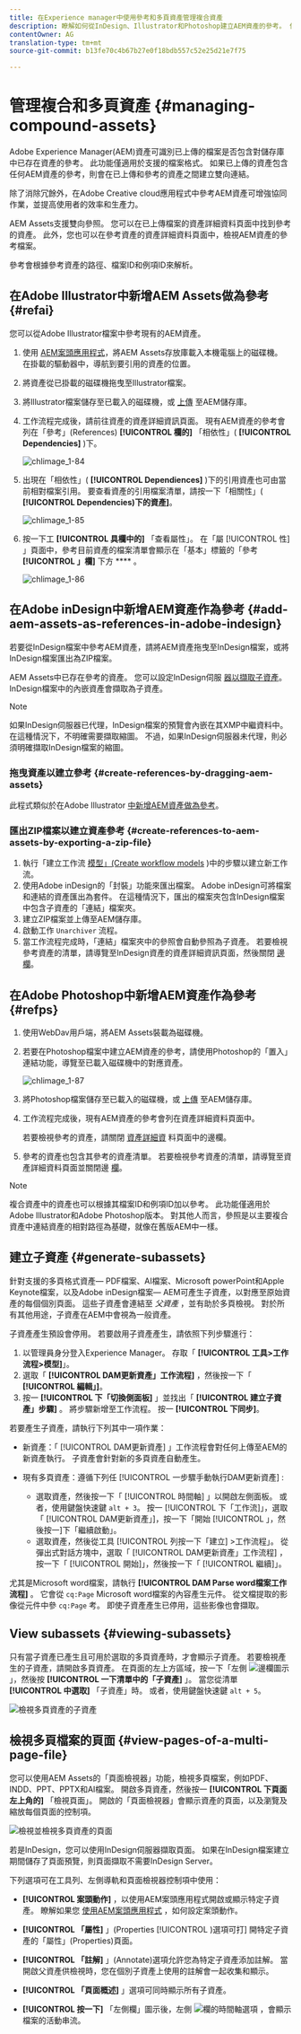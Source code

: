 ```yaml
---
title: 在Experience manager中使用參考和多頁資產管理複合資產
description: 瞭解如何從InDesign、Illustrator和Photoshop建立AEM資產的參考。 使用頁面檢視器功能可檢視多頁檔案的個別子頁面，例如PDF、INDD、PPT、PPTX和AI檔案。
contentOwner: AG
translation-type: tm+mt
source-git-commit: b13fe70c4b67b27e0f18bdb557c52e25d21e7f75

---
```



# 管理複合和多頁資產 {#managing-compound-assets}

Adobe Experience Manager(AEM)資產可識別已上傳的檔案是否包含對儲存庫中已存在資產的參考。 此功能僅適用於支援的檔案格式。 如果已上傳的資產包含任何AEM資產的參考，則會在已上傳和參考的資產之間建立雙向連結。

除了消除冗餘外，在Adobe Creative cloud應用程式中參考AEM資產可增強協同作業，並提高使用者的效率和生產力。

AEM Assets支援雙向參照。 您可以在已上傳檔案的資產詳細資料頁面中找到參考的資產。 此外，您也可以在參考資產的資產詳細資料頁面中，檢視AEM資產的參考檔案。

參考會根據參考資產的路徑、檔案ID和例項ID來解析。

## 在Adobe Illustrator中新增AEM Assets做為參考 {#refai}

您可以從Adobe Illustrator檔案中參考現有的AEM資產。

1. 使用 [AEM案頭應用程式](https://docs.adobe.com/content/help/en/experience-manager-desktop-app/using/using.html)，將AEM Assets存放庫載入本機電腦上的磁碟機。 在掛載的驅動器中，導航到要引用的資產的位置。
1. 將資產從已掛載的磁碟機拖曳至Illustrator檔案。
1. 將Illustrator檔案儲存至已載入的磁碟機，或 [上傳](/help/assets/managing-assets-touch-ui.md#uploading-assets) 至AEM儲存庫。
1. 工作流程完成後，請前往資產的資產詳細資訊頁面。 現有AEM資產的參考會列在「參考」(References) **[!UICONTROL 欄的]** 「相依性」( **[!UICONTROL Dependencies]** )下。

   ![chlimage_1-84](assets/chlimage_1-258.png)

1. 出現在「相依性」( **[!UICONTROL Dependiences]** )下的引用資產也可由當前相對檔案引用。 要查看資產的引用檔案清單，請按一下「相關性」( **[!UICONTROL Dependencies)下的資產]**。

   ![chlimage_1-85](assets/chlimage_1-259.png)

1. 按一下工 **[!UICONTROL 具欄中的]** 「查看屬性」。 在「屬 [!UICONTROL 性] 」頁面中，參考目前資產的檔案清單會顯示在「基本」標籤的「參考 **[!UICONTROL 」欄]** 下方 **** 。

   ![chlimage_1-86](assets/chlimage_1-260.png)

## 在Adobe inDesign中新增AEM資產作為參考 {#add-aem-assets-as-references-in-adobe-indesign}

若要從InDesign檔案中參考AEM資產，請將AEM資產拖曳至InDesign檔案，或將InDesign檔案匯出為ZIP檔案。

AEM Assets中已存在參考的資產。 您可以設定InDesign伺服 [器以擷取子資產](/help/assets/indesign.md)。 InDesign檔案中的內嵌資產會擷取為子資產。

>[!NOTE]
>
>如果InDesign伺服器已代理，InDesign檔案的預覽會內嵌在其XMP中繼資料中。 在這種情況下，不明確需要擷取縮圖。 不過，如果InDesign伺服器未代理，則必須明確擷取InDesign檔案的縮圖。

### 拖曳資產以建立參考 {#create-references-by-dragging-aem-assets}

此程式類似於在Adobe Illustrator [中新增AEM資產做為參考](#refai)。

### 匯出ZIP檔案以建立資產參考 {#create-references-to-aem-assets-by-exporting-a-zip-file}

1. 執行「建立工作流 [模型」(Create workflow models](/help/sites-developing/workflows-models.md) )中的步驟以建立新工作流。
1. 使用Adobe inDesign的「封裝」功能來匯出檔案。
Adobe inDesign可將檔案和連結的資產匯出為套件。 在這種情況下，匯出的檔案夾包含InDesign檔案中包含子資產的「連結」檔案夾。
1. 建立ZIP檔案並上傳至AEM儲存庫。
1. 啟動工作 `Unarchiver` 流程。
1. 當工作流程完成時，「連結」檔案夾中的參照會自動參照為子資產。 若要檢視參考資產的清單，請導覽至InDesign資產的資產詳細資訊頁面，然後關閉 [邊欄](/help/sites-authoring/basic-handling.md#rail-selector)。

## 在Adobe Photoshop中新增AEM資產作為參考 {#refps}

1. 使用WebDav用戶端，將AEM Assets裝載為磁碟機。
1. 若要在Photoshop檔案中建立AEM資產的參考，請使用Photoshop的「置入」連結功能，導覽至已載入磁碟機中的對應資產。

   ![chlimage_1-87](assets/chlimage_1-261.png)

1. 將Photoshop檔案儲存至已載入的磁碟機，或 [上傳](/help/assets/managing-assets-touch-ui.md#uploading-assets) 至AEM儲存庫。
1. 工作流程完成後，現有AEM資產的參考會列在資產詳細資料頁面中。

   若要檢視參考的資產，請關閉 [資產詳細資](/help/sites-authoring/basic-handling.md#rail-selector) 料頁面中的邊欄。

1. 參考的資產也包含其參考的資產清單。 若要檢視參考資產的清單，請導覽至資產詳細資料頁面並關閉邊 [欄](/help/sites-authoring/basic-handling.md#rail-selector)。

>[!NOTE]
>
>複合資產中的資產也可以根據其檔案ID和例項ID加以參考。 此功能僅適用於Adobe Illustrator和Adobe Photoshop版本。 對其他人而言，參照是以主要複合資產中連結資產的相對路徑為基礎，就像在舊版AEM中一樣。

## 建立子資產 {#generate-subassets}

針對支援的多頁格式資產— PDF檔案、AI檔案、Microsoft powerPoint和Apple Keynote檔案，以及Adobe inDesign檔案— AEM可產生子資產，以對應至原始資產的每個個別頁面。 這些子資產會連結至 *父資產* ，並有助於多頁檢視。 對於所有其他用途，子資產在AEM中會視為一般資產。

子資產產生預設會停用。 若要啟用子資產產生，請依照下列步驟進行：

1. 以管理員身分登入Experience Manager。 存取「 **[!UICONTROL 工具>工作流程>模型]**」。
1. 選取「 **[!UICONTROL DAM更新資產」工作流程]** ，然後按一下「 **[!UICONTROL 編輯」]**。
1. 按一 **[!UICONTROL 下「切換側面板]** 」並找出「 **[!UICONTROL 建立子資產」步驟]** 。 將步驟新增至工作流程。 按一 **[!UICONTROL 下同步]**。

若要產生子資產，請執行下列其中一項作業：

* 新資產：「 [!UICONTROL DAM更新資產] 」工作流程會對任何上傳至AEM的新資產執行。 子資產會針對新的多頁資產自動產生。
* 現有多頁資產：遵循下列任 [!UICONTROL 一步驟手動執行DAM更新資產] :

   * 選取資產，然後按一下「 [!UICONTROL 時間軸] 」以開啟左側面板。 或者，使用鍵盤快速鍵 `alt + 3`。 按一 [!UICONTROL 下「工作流]」，選取「 [!UICONTROL DAM更新資產」]，按一下「開始 [!UICONTROL 」，然後按一]下「繼續啟動」。
   * 選取資產，然後從工具 [!UICONTROL 列按一下「建立] >工作流程」。 從彈出式對話方塊中，選取「 [!UICONTROL DAM更新資產」工作流程] ，按一下「 [!UICONTROL 開始]」，然後按一下「 [!UICONTROL 繼續]」。

尤其是Microsoft word檔案，請執行 **[!UICONTROL DAM Parse word檔案工作流程]** 。 它會從 `cq:Page` Microsoft word檔案的內容產生元件。 從文檔提取的影像從元件中參 `cq:Page` 考。 即使子資產產生已停用，這些影像也會擷取。

## View subassets {#viewing-subassets}

只有當子資產已產生且可用於選取的多頁資產時，才會顯示子資產。 若要檢視產生的子資產，請開啟多頁資產。 在頁面的左上方區域，按一下「左側 ![邊欄圖示](assets/do-not-localize/aem_leftrail_contentonly.png) 」，然後按 **[!UICONTROL 一下清單中的「子資產]** 」。 當您從清單 **[!UICONTROL 中選取]** 「子資產」時。 或者，使用鍵盤快速鍵 `alt + 5`。

![檢視多頁資產的子資產](assets/view_subassets_simulation.gif)

## 檢視多頁檔案的頁面 {#view-pages-of-a-multi-page-file}

您可以使用AEM Assets的「頁面檢視器」功能，檢視多頁檔案，例如PDF、INDD、PPT、PPTX和AI檔案。 開啟多頁資產，然後按一 **[!UICONTROL 下頁面左上角的]** 「檢視頁面」。 開啟的「頁面檢視器」會顯示資產的頁面，以及瀏覽及縮放每個頁面的控制項。

![檢視並檢視多頁資產的頁面](assets/view_multipage_asset_fmr.gif)

若是InDesign，您可以使用InDesign伺服器擷取頁面。 如果在InDesign檔案建立期間儲存了頁面預覽，則頁面擷取不需要InDesign Server。

下列選項可在工具列、左側導軌和頁面檢視器控制項中使用：

* **[!UICONTROL 案頭動作]** ，以使用AEM案頭應用程式開啟或顯示特定子資產。 瞭解如果您 [使用AEM案頭應用程式](https://docs.adobe.com/content/help/en/experience-manager-desktop-app/using/using.html#desktopactions-v2) ，如何設定案頭動作。

* **[!UICONTROL 「屬性]** 」(Properties [!UICONTROL )選項可打] 開特定子資產的「屬性」(Properties)頁面。

* **[!UICONTROL 「註解]** 」(Annotate)選項允許您為特定子資產添加註解。 當開啟父資產供檢視時，您在個別子資產上使用的註解會一起收集和顯示。

* **[!UICONTROL 「頁面概述]** 」選項可同時顯示所有子資產。

* **[!UICONTROL 按一下]** 「左側欄」圖示後，左側 ![欄的時間軸選項](assets/do-not-localize/aem_leftrail_contentonly.png) ，會顯示檔案的活動串流。
